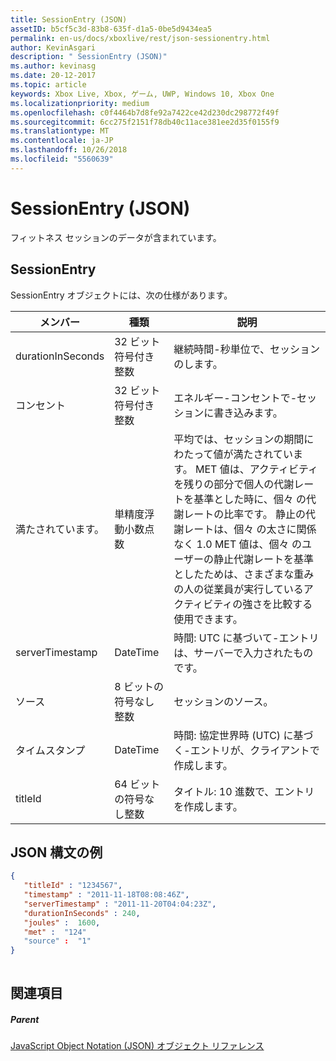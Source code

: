 ```yaml
---
title: SessionEntry (JSON)
assetID: b5cf5c3d-83b8-635f-d1a5-0be5d9434ea5
permalink: en-us/docs/xboxlive/rest/json-sessionentry.html
author: KevinAsgari
description: " SessionEntry (JSON)"
ms.author: kevinasg
ms.date: 20-12-2017
ms.topic: article
keywords: Xbox Live, Xbox, ゲーム, UWP, Windows 10, Xbox One
ms.localizationpriority: medium
ms.openlocfilehash: c0f4464b7d8fe92a7422ce42d230dc298772f49f
ms.sourcegitcommit: 6cc275f2151f78db40c11ace381ee2d35f0155f9
ms.translationtype: MT
ms.contentlocale: ja-JP
ms.lasthandoff: 10/26/2018
ms.locfileid: "5560639"
---
```

# <a name="sessionentry-json"></a>SessionEntry (JSON)
フィットネス セッションのデータが含まれています。 
<a id="ID4EN"></a>

 
## <a name="sessionentry"></a>SessionEntry
 
SessionEntry オブジェクトには、次の仕様があります。
 
| メンバー| 種類| 説明| 
| --- | --- | --- | 
| durationInSeconds| 32 ビット符号付き整数 | 継続時間-秒単位で、セッションのします。 | 
| コンセント| 32 ビット符号付き整数 | エネルギー-コンセントで-セッションに書き込みます。 | 
| 満たされています。| 単精度浮動小数点数| 平均では、セッションの期間にわたって値が満たされています。 MET 値は、アクティビティを残りの部分で個人の代謝レートを基準とした時に、個々 の代謝レートの比率です。 静止の代謝レートは、個々 の太さに関係なく 1.0 MET 値は、個々 のユーザーの静止代謝レートを基準としたためは、さまざまな重みの人の従業員が実行しているアクティビティの強さを比較する使用できます。| 
| serverTimestamp| DateTime| 時間: UTC に基づいて-エントリは、サーバーで入力されたものです。 | 
| ソース| 8 ビットの符号なし整数| セッションのソース。| 
| タイムスタンプ| DateTime| 時間: 協定世界時 (UTC) に基づく-エントリが、クライアントで作成します。 | 
| titleId| 64 ビットの符号なし整数| タイトル: 10 進数で、エントリを作成します。| 
  
<a id="ID4EFE"></a>

 
## <a name="sample-json-syntax"></a>JSON 構文の例
 

```json
{
   "titleId" : "1234567",
   "timestamp" : "2011-11-18T08:08:46Z",
   "serverTimestamp" : "2011-11-20T04:04:23Z",
   "durationInSeconds" : 240,
   "joules" :  1600,
   "met" :  "124"
   "source" :  "1"
}
    
```

  
<a id="ID4EOE"></a>

 
## <a name="see-also"></a>関連項目
 
<a id="ID4EQE"></a>

 
##### <a name="parent"></a>Parent 

[JavaScript Object Notation (JSON) オブジェクト リファレンス](atoc-xboxlivews-reference-json.md)

   